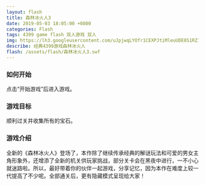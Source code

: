 ```yaml
---
layout: flash
title: 森林冰火人3
date: 2019-05-03 18:05:00 +0800
categories: Flash
tags: 4399 game flash 双人游戏 双人
img: https://lh3.googleusercontent.com/uJpjwqLYOfr1CEXPJtiMleuUDE8S1RZ1G51JGf1r8wZ_WQxy09coEPlhf5jfGXlTeTjUSnxesWu8_lTOA1_DEBZMgcYskuLmRky27QJlfcZym_la4C5IBKu_mIHBqs04lyrbOiWkIHxhu6cxpen0N5HLULfJL3weBrEXaVBnV6gI-R2D754Oawjh2T6hcx2T3TUvHwQBQor1UxRuWPoqP62SamBTKpSVpsTtxu-iCYfCja1b8abatFd4RtSDtppbO3dN96PrPIwZxPQewdcKh2WSOt6qHt7H9iJkBKlUPFC8fUu-6T92Rg4l8m7EEQGmvJq4dSdKcftTP7BlyyNmdog2IUcKnDJCNUve1XpeOqVG8M0HCKso2OaggzstVEWIEchPxjqgL33Sjnk-YcdeOeFTjYNuaxdj5zpqJ-ptDuOQt5dJniSXmAlR6rDD7L8mAWImRRFnSCCoWBVpvIbhtLRbxuK7b8IkSoK3gTQRDmSns2_iDOQ9YPY401aa_BhCgoCjNPpIHPvEMho_vGbhW2m8GxvDFIGfDOovCaUNNvuQAHOOYwZFCoZIblHojClFjYnDFhTZ2nusV6A-CoifyaTtqR1L3mkt26dac5IPYxmmJ3hOuimiq_YR7gLI8SIKgkUeikGDpW0deGB6vqJpZVDeKdpRoccnKe-SQtK0B6GP6aVlqczxtNs6QGItoCIH9vu6RCXcC9gsZlJa4JE82qsQTxVxGpXDRIwUdwhTeA39WvrB=w1251-h927-no
describe: 经典4399游戏森林冰火人
flash: /assets/flash/森林冰火人3.swf
---
```


### 如何开始

点击“开始游戏”后进入游戏。

### 游戏目标

顺利过关并收集所有的宝石。

### 游戏介绍

全新的《森林冰火人》登场了，本作除了继续传承经典的解谜玩法和可爱的男女主角形象外，还增添了全新的机关供玩家挑战，部分关卡会在黑夜中进行，一不小心就迷路啦。所以，最好带着你的伙伴一起游戏，分享记忆，因为本作在难度上较一代提高了不少呢。全部通关后，更有隐藏模式呈现给大家！